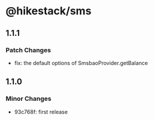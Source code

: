 # @hikestack/sms

## 1.1.1

### Patch Changes

- fix: the default options of SmsbaoProvider.getBalance

## 1.1.0

### Minor Changes

- 93c768f: first release
